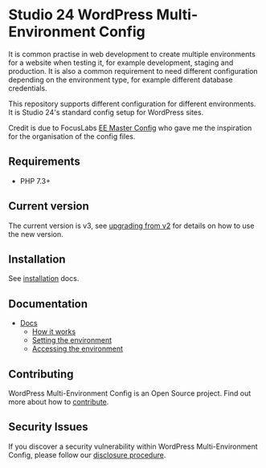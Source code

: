 # Studio 24 WordPress Multi-Environment Config

It is common practise in web development to create multiple environments for a website when testing it, for example 
development, staging and production. It is also a common requirement to need different configuration depending on the 
environment type, for example different database credentials.

This repository supports different configuration for different environments. It is Studio 24's standard config setup for 
WordPress sites.

Credit is due to FocusLabs [EE Master Config](https://github.com/focuslabllc/ee-master-config)
who gave me the inspiration for the organisation of the config files.

## Requirements

* PHP 7.3+

## Current version

The current version is v3, see [upgrading from v2](docs/upgrading.md) for details on how to use the new version.

## Installation

See [installation](docs/install.md) docs.

## Documentation

* [Docs](docs/README.md)
  * [How it works](docs/how-it-works.md)
  * [Setting the environment](docs/setting-the-environment.md)
  * [Accessing the environment](docs/accessing-the-environment.md)

## Contributing

WordPress Multi-Environment Config is an Open Source project. Find out more about how to [contribute](CONTRIBUTING.md).

## Security Issues

If you discover a security vulnerability within WordPress Multi-Environment Config, please follow our [disclosure procedure](SECURITY.md).
